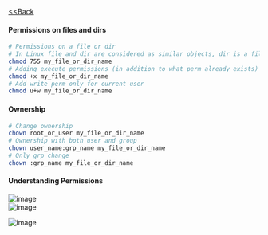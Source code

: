 [<<Back](index.md)

#### Permissions on files and dirs

```bash
# Permissions on a file or dir 
# In Linux file and dir are considered as similar objects, dir is a file with pointers of its child objs
chmod 755 my_file_or_dir_name
# Adding execute permissions (in addition to what perm already exists)
chmod +x my_file_or_dir_name
# Add write perm only for current user
chmod u+w my_file_or_dir_name
```

#### Ownership

```bash
# Change ownership
chown root_or_user my_file_or_dir_name
# Ownership with both user and group
chown user_name:grp_name my_file_or_dir_name
# Only grp change
chown :grp_name my_file_or_dir_name
```

#### Understanding Permissions

![image](https://user-images.githubusercontent.com/13016162/66981974-e22e6300-f0d2-11e9-9eb4-2cb4210db61a.png)  
![image](https://user-images.githubusercontent.com/13016162/66982042-fb371400-f0d2-11e9-9959-bd1b09b4329f.png)  

![image](https://user-images.githubusercontent.com/13016162/66982869-c0ce7680-f0d4-11e9-8b1a-19198744bc10.png)



